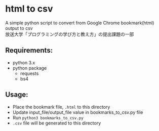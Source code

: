 
# html to csv

A simple python script to convert from Google Chrome bookmark(html) output to csv  
放送大学「プログラミングの学び方と教え方」の提出課題の一部

## Requirements:
- python 3.x
- python package
  - requests
  - bs4

## Usage:
- Place the bookmark file, `.html` to this directory
- Update input_file/output_file value in bookmarks_to_csv.py file
- Run `python3 bookmarks_to_csv.py`
- `.csv` file will be generated to this directory
